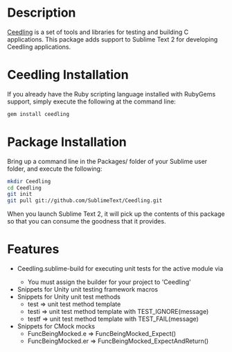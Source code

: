Description
===========
[Ceedling](http://throwtheswitch.org/) is a set of tools and libraries for testing and building C applications. This package adds support to Sublime Text 2 for developing Ceedling applications.

Ceedling Installation
=====================
If you already have the Ruby scripting language installed with RubyGems support, simply execute the following at the command line:

```sh
gem install ceedling
```

Package Installation
====================
Bring up a command line in the Packages/ folder of your Sublime user folder, and execute the following:

```sh
mkdir Ceedling
cd Ceedling
git init
git pull git://github.com/SublimeText/Ceedling.git
```

When you launch Sublime Text 2, it will pick up the contents of this package so that you can consume the goodness that it provides.

Features
========
* Ceedling.sublime-build for executing unit tests for the active module via <F7>
    * You must assign the builder for your project to 'Ceedling'
* Snippets for Unity unit testing framework macros
* Snippets for Unity unit test methods
	* test<TAB> => unit test method template
	* testi<TAB> => unit test method template with TEST_IGNORE(message)
	* testf<TAB> => unit test method template with TEST_FAIL(message)
* Snippets for CMock mocks
    * FuncBeingMocked.e<TAB> => FuncBeingMocked_Expect(<parameters>)
    * FuncBeingMocked.er<TAB> => FuncBeingMocked_ExpectAndReturn(<parameters>)
